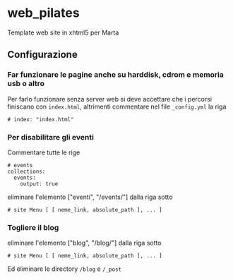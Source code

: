 # web\_pilates
Template web site in xhtml5 per Marta

## Configurazione

### Far funzionare le pagine anche su harddisk, cdrom e memoria usb o altro

Per farlo funzionare senza server web si deve accettare che i percorsi finiscano con `index.html`, altrimenti commentare nel file `_config.yml` la riga

    # index: "index.html"

### Per disabilitare gli eventi

Commentare tutte le rige

    # events
    collections:
      events:
        output: true

eliminare l'elemento ["eventi", "/events/"] dalla riga sotto
    
    # site Menu [ [ neme_link, absolute_path ], ... ]

### Togliere il blog

eliminare l'elemento ["blog", "/blog/"] dalla riga sotto

    # site Menu [ [ neme_link, absolute_path ], ... ]

Ed eliminare le directory `/blog` e `/_post`



